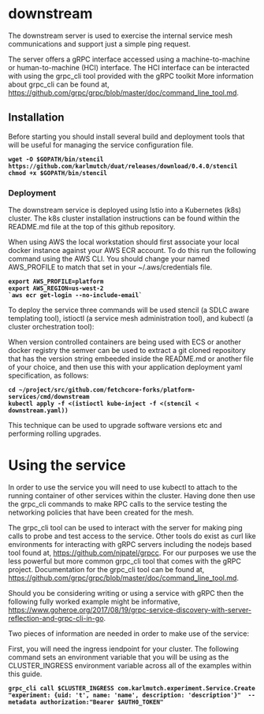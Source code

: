 # downstream

The downstream server is used to exercise the internal service mesh communications and support just a simple ping request.

The server offers a gRPC interface accessed using a machine-to-machine or human-to-machine (HCI) interface.  The HCI interface can be interacted with using the grpc_cli tool provided with the gRPC toolkit  More information about grpc_cli can be found at, https://github.com/grpc/grpc/blob/master/doc/command_line_tool.md.

## Installation

Before starting you should install several build and deployment tools that will be useful for managing the service configuration file.

<pre><code><b>wget -O $GOPATH/bin/stencil https://github.com/karlmutch/duat/releases/download/0.4.0/stencil
chmod +x $GOPATH/bin/stencil
</b></code></pre>

### Deployment

The downstream service is deployed using Istio into a Kubernetes (k8s) cluster.  The k8s cluster installation instructions can be found within the README.md file at the top of this github repository.

When using AWS the local workstation should first associate your local docker instance against your AWS ECR account. To do this run the following command using the AWS CLI.  You should change your named AWS_PROFILE to match that set in your ~/.aws/credentials file.

<pre><code><b>export AWS_PROFILE=platform
export AWS_REGION=us-west-2
`aws ecr get-login --no-include-email`
</b></code></pre>

To deploy the service three commands will be used stencil (a SDLC aware templating tool), istioctl (a service mesh administration tool), and kubectl (a cluster orchestration tool):

When version controlled containers are being used with ECS or another docker registry the semver can be used to extract a git cloned repository that has the version string embeeded inside the README.md or another file of your choice, and then use this with your application deployment yaml specification, as follows:

<pre><code><b>cd ~/project/src/github.com/fetchcore-forks/platform-services/cmd/downstream</b>
<b>kubectl apply -f <(istioctl kube-inject -f <(stencil < downstream.yaml))
</b></code></pre>

This technique can be used to upgrade software versions etc and performing rolling upgrades.

# Using the service

In order to use the service you will need to use kubectl to attach to the running container of other services within the cluster.  Having done then use the grpc_cli commands to make RPC calls to the service testing the networking policies that have been created for the mesh.

The grpc_cli tool can be used to interact with the server for making ping calls to probe and test access to the service.  Other tools do exist as curl like environments for interacting with gRPC servers including the nodejs based tool found at, https://github.com/njpatel/grpcc.  For our purposes we use the less powerful but more common grpc_cli tool that comes with the gRPC project.  Documentation for the grpc_cli tool can be found at, https://github.com/grpc/grpc/blob/master/doc/command_line_tool.md.

Should you be considering writing or using a service with gRPC then the following fully worked example might be informative, https://www.goheroe.org/2017/08/19/grpc-service-discovery-with-server-reflection-and-grpc-cli-in-go.

Two pieces of information are needed in order to make use of the service:

First, you will need the ingress iendpoint for your cluster.  The following command sets an environment variable that you will be using as the CLUSTER_INGRESS environment variable across all of the examples within this guide.

<pre><code><b>grpc_cli call $CLUSTER_INGRESS com.karlmutch.experiment.Service.Create "experiment: {uid: 't', name: 'name', description: 'description'}"  --metadata authorization:"Bearer $AUTH0_TOKEN"</b>
</pre></code>

